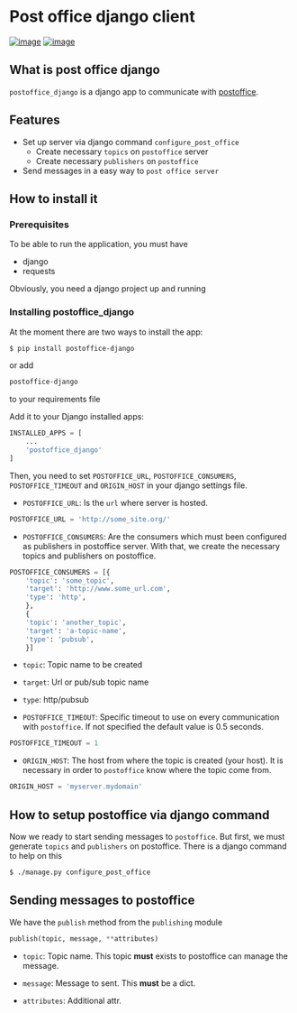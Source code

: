 # Post office django client

[![image](https://circleci.com/gh/mercadona/postoffice_django/tree/master.svg?style=svg)](https://circleci.com/gh/mercadona/postoffice_django/tree/master) [![image](https://badge.fury.io/py/postoffice-django.svg)](https://badge.fury.io/py/postoffice-django)

## What is post office django

`postoffice_django` is a django app to communicate with [postoffice](<https://github.com/lonamiaec/postoffice/>).

## Features

- Set up server via django command `configure_post_office`
  - Create necessary `topics` on `postoffice` server
  - Create necessary `publishers` on `postoffice`
- Send messages in a easy way to `post office server`

## How to install it

### Prerequisites

To be able to run the application, you must have

  - django
  - requests

Obviously, you need a django project up and running

### Installing postoffice_django

At the moment there are two ways to install the app:

```bash
$ pip install postoffice-django
```

or add

```txt
postoffice-django
```

to your requirements file

Add it to your Django installed apps:


```python
INSTALLED_APPS = [
    ...
    'postoffice_django'
]
```

Then, you need to set `POSTOFFICE_URL`, `POSTOFFICE_CONSUMERS`, `POSTOFFICE_TIMEOUT` and `ORIGIN_HOST` in your django settings file.

- `POSTOFFICE_URL`: Is the `url` where server is hosted.


```python
POSTOFFICE_URL = 'http://some_site.org/'
```

- `POSTOFFICE_CONSUMERS`: Are the consumers which must been configured as publishers in postoffice server. With that, we create the necessary topics and publishers on postoffice.


```python
POSTOFFICE_CONSUMERS = [{
    'topic': 'some_topic',
    'target': 'http://www.some_url.com',
    'type': 'http',
    },
    {
    'topic': 'another_topic',
    'target': 'a-topic-name',
    'type': 'pubsub',
    }]
```

- `topic`: Topic name to be created

- `target`: Url or pub/sub topic name

- `type`: http/pubsub

- `POSTOFFICE_TIMEOUT`: Specific timeout to use on every communication with `postoffice`. If not specified the default value is 0.5 seconds.

```python
POSTOFFICE_TIMEOUT = 1
```

- `ORIGIN_HOST`: The host from where the topic is created (your host).  It is necessary in order to `postoffice` know where the topic come from.

```python
ORIGIN_HOST = 'myserver.mydomain'
```

## How to setup postoffice via django command

Now we ready to start sending messages to
`postoffice`. But first, we must generate
`topics` and
`publishers` on postoffice. There is a
django command to help on this


```bash
$ ./manage.py configure_post_office
```


## Sending messages to postoffice

We have the
`publish` method from the
`publishing` module

```python
publish(topic, message, **attributes)
```

- `topic`: Topic name. This topic **must** exists to postoffice can manage the message.

- `message`: Message to sent. This **must** be a dict.

- `attributes`: Additional attr.
